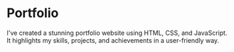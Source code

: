 # Portfolio
I've created a stunning portfolio website using HTML, CSS, and JavaScript. It highlights my skills, projects, and achievements in a user-friendly way. 
